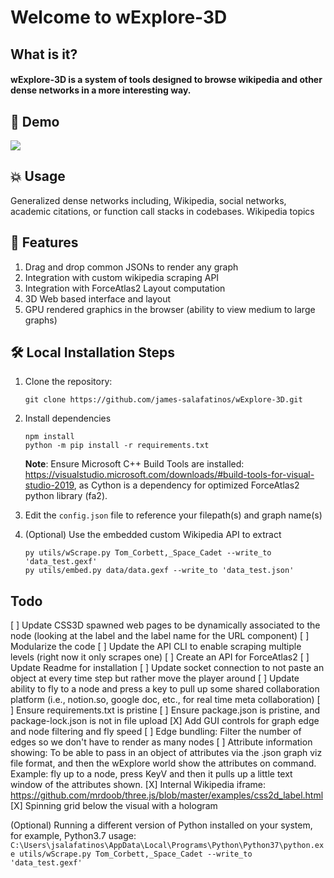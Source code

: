 # Welcome to wExplore-3D
## What is it?
#### wExplore-3D is a system of tools designed to browse wikipedia and other dense networks in a more interesting way.


## 🚀 Demo

![](img/wExplore-view.gif)

## 💥 Usage

Generalized dense networks including, Wikipedia, social networks, academic citations, or function call stacks in codebases. 
Wikipedia topics

## 🧐 Features
1. Drag and drop common JSONs to render any graph
2. Integration with custom wikipedia scraping API
3. Integration with ForceAtlas2 Layout computation
4. 3D Web based interface and layout
5. GPU rendered graphics in the browser (ability to view medium to large graphs)

## 🛠️ Local Installation Steps
1. Clone the repository:
    ```
    git clone https://github.com/james-salafatinos/wExplore-3D.git
    ```
2. Install dependencies
    ```
    npm install
    python -m pip install -r requirements.txt
    ```
    **Note**: Ensure Microsoft C++ Build Tools are installed: https://visualstudio.microsoft.com/downloads/#build-tools-for-visual-studio-2019, as Cython is a dependency for optimized ForceAtlas2 python library (fa2).

3. Edit the `config.json` file to reference your filepath(s) and graph name(s)

4. (Optional) Use the embedded custom Wikipedia API to extract
    ```
    py utils/wScrape.py Tom_Corbett,_Space_Cadet --write_to 'data_test.gexf'
    py utils/embed.py data/data.gexf --write_to 'data_test.json'
    ```


## Todo
[ ] Update CSS3D spawned web pages to be dynamically associated to the node (looking at the label and the label name for the URL component)
[ ] Modularize the code
[ ] Update the API CLI to enable scraping multiple levels (right now it only scrapes one)
[ ] Create an API for ForceAtlas2
[ ] Update Readme for installation
[ ] Update socket connection to not paste an object at every time step but rather move the player around
[ ] Update ability to fly to a node and press a key to pull up some shared collaboration platform (i.e., notion.so, google doc, etc., for real time meta collaboration)
[ ] Ensure requirements.txt is pristine
[ ] Ensure package.json is pristine, and package-lock.json is not in file upload
[X] Add GUI controls for graph edge and node filtering and fly speed
[ ] Edge bundling: Filter the number of edges so we don't have to render as many nodes
[ ] Attribute information showing: To be able to pass in an object of attributes via the .json graph viz file format, and then the wExplore world show the attributes on command. Example: fly up to a node, press KeyV and then it pulls up a little text window of the attributes shown.
[X] Internal Wikipedia iframe: https://github.com/mrdoob/three.js/blob/master/examples/css2d_label.html
[X] Spinning grid below the visual with a hologram

(Optional) Running a different version of Python installed on your system, for example, Python3.7 usage:
    ```
    C:\Users\jsalafatinos\AppData\Local\Programs\Python\Python37\python.exe utils/wScrape.py Tom_Corbett,_Space_Cadet --write_to 'data_test.gexf'
    ```
